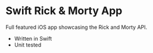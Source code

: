 # Swift Rick & Morty App

Full featured iOS app showcasing the Rick and Morty API.

- Written in Swift
- Unit tested


